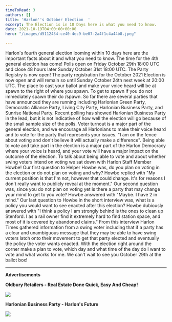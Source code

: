 ```yaml
---
timeToRead: 3
authors: []
title: 'Harlon''s October Election  '
excerpt: The Election is in 10 Days here is what you need to know.
date: 2021-10-19T04:00:00+00:00
hero: "/images/d5112434-ce40-4ec9-be07-2a4f1c4a44b8.jpeg"

---
```

Harlon's fourth general election looming within 10 days here are the important facts about it and what you need to know. The time for the 4th general election has come! Polls open on Friday October 29th 18:00 UTC and close 48 hours later Sunday October 31st 18:00 UTC. The Party Registry is now open! The party registration for the October 2021 Election is now open and will remain so until Sunday October 24th next week at 20:00 UTC. The place to cast your ballot and make your voice heard will be at spawn to the right of where you spawn. To get to spawn if you do not immediately spawn their do /spawn.  So far there are several parties that have announced they are running including Harlonian Green Party, Democratic Alliance Party, Living City Party, Harlonian Business Party, and Sunrise National Party. Recent polling has showed Harlonian Business Party in the lead, but it is not indicative of how well the election will go because of the small sample size of the polls. Voter turnout is a major part of the general election, and we encourage all Harlonians to make their voice heard and to vote for the party that represents your issues. "I am on the fence about voting and don't believe it will actually make a difference". Being able to vote and take part in the election is a major part of the Harlon Democracy where your voice is heard, and your vote will have a major impact on the outcome of the election. To talk about being able to vote and about whether swing voters intend on voting we sat down with Harlon Staff Member Howbe! Our first question to Helper Howbe was, do you plan on voting in the election or do not plan on voting and why? Howbe replied with "My current position is that I'm not, however that could change. It's for reasons I don't really want to publicly reveal at the moment." Our second question was, since you do not plan on voting yet is there a party that may change your mind to get to you vote? Howbe answered with "Maybe. I have 2 in mind." Our last question to Howbe in the short interview was, what is a policy you would want to see enacted after this election? Howbe dubiously answered with "I think a policy I am strongly behind is the ones to clean up Stenford. I as a rail owner find it extremely hard to find station space, and most of it is covered by abandoned claims." From this interview Harlon Times gathered information from a swing voter including that if a party has a clear and unambiguous message that they may be able to have swing voters latch onto their movement to get that party elected and eventually the policy the voter wants enacted. With the election right around the corner make a plan to vote, which day and what time of the day do I want to vote and what works for me. We can't wait to see you October 29th at the ballot box! 

***

**Advertisements**

**Oldbury Retailers - Real Estate Done Quick, Easy And Cheap!**

![](/images/115d673f-f0db-4e91-9e14-c51d45f160e4_1_201_a.jpeg)

**Harlonian Business Party - Harlon's Future** 

![](/images/e1a81d77-64ba-4134-b291-c1c65fbc5715_4_5005_c.jpeg)